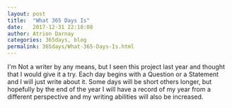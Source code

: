 ```yaml
---
layout: post  
title:  "What 365 Days Is"  
date:   2017-12-31 22:18:08  
author: Atrion Darnay  
categories: 365days, blog
permalink: 365days/What-365-Days-Is.html  
---
```

  I'm Not a writer by any means, but I seen this project last year and thought that I would give it a try. Each day begins with a Question or a Statement and I will just write about it. Some days will be short others longer, but hopefully by the end of the year I will have a record of my year from a different perspective and my writing abilities will also be increased.
  
  
